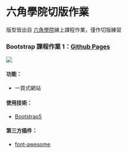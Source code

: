 # 六角學院切版作業
版型皆出自 [六角學院](https://www.hexschool.com/)線上課程作業，僅作切版練習
### Bootstrap 課程作業 1：[Github Pages](https://joyun25.github.io/bootstrap-hex-blog/)
![](https://i.imgur.com/hbgEjit.png)
#### 功能：
- 一頁式網站
#### 使用技術：
- [Bootstrap5](https://getbootstrap.com/docs/5.0/getting-started/introduction/)
#### 第三方插件：
- [font-awesome](https://fontawesome.com/)
